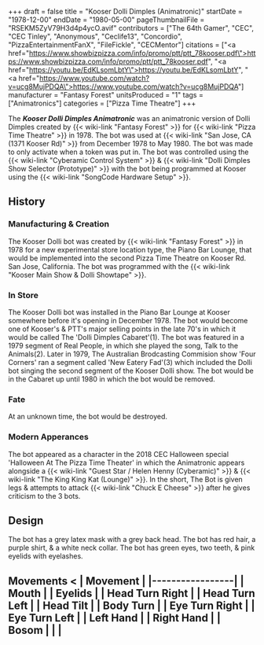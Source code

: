 +++
draft = false
title = "Kooser Dolli Dimples (Animatronic)"
startDate = "1978-12-00"
endDate = "1980-05-00"
pageThumbnailFile = "RSEKM5ZyV79H3d4p4ycO.avif"
contributors = ["The 64th Gamer", "CEC", "CEC Tinley", "Anonymous", "Ceclife13", "Concordio", "PizzaEntertainmentFanX", "FileFickle", "CECMentor"]
citations = ["<a href=\"https://www.showbizpizza.com/info/promo/ptt/ptt_78kooser.pdf\">https://www.showbizpizza.com/info/promo/ptt/ptt_78kooser.pdf</a>", "<a href=\"https://youtu.be/EdKLsomLbtY\">https://youtu.be/EdKLsomLbtY</a>", "<a href=\"https://www.youtube.com/watch?v=ucg8MujPDQA\">https://www.youtube.com/watch?v=ucg8MujPDQA</a>"]
manufacturer = "Fantasy Forest"
unitsProduced = "1"
tags = ["Animatronics"]
categories = ["Pizza Time Theatre"]
+++

The ***Kooser Dolli Dimples Animatronic*** was an animatronic version of Dolli Dimples created by {{< wiki-link "Fantasy Forest" >}} for {{< wiki-link "Pizza Time Theatre" >}} in 1978. The bot was used at {{< wiki-link "San Jose, CA (1371 Kooser Rd)" >}} from December 1978 to May 1980. The bot was made to only activate when a token was put in. The bot was controlled using the {{< wiki-link "Cyberamic Control System" >}} &amp; {{< wiki-link "Dolli Dimples Show Selector (Prototype)" >}} with the bot being programmed at Kooser using the {{< wiki-link "SongCode Hardware Setup" >}}.

## History

### Manufacturing &amp; Creation

The Kooser Dolli bot was created by {{< wiki-link "Fantasy Forest" >}} in 1978 for a new experimental store location type, the Piano Bar Lounge, that would be implemented into the second Pizza Time Theatre on Kooser Rd. San Jose, California. The bot was programmed with the {{< wiki-link "Kooser Main Show &amp; Dolli Showtape" >}}.

### In Store

The Kooser Dolli bot was installed in the Piano Bar Lounge at Kooser somewhere before it's opening in December 1978. The bot would become one of Kooser's &amp; PTT's major selling points in the late 70's in which it would be called The 'Dolli Dimples Cabaret'(1). The bot was featured in a 1979 segment of Real People, in which she played the song, Talk to the Animals(2). Later in 1979, The Australian Brodcasting Commision show 'Four Corners' ran a segment called 'New Eatery Fad'(3) which included the Dolli bot singing the second segment of the Kooser Dolli show. The bot would be in the Cabaret up until 1980 in which the bot would be removed.

### Fate

At an unknown time, the bot would be destroyed.

### Modern Apperances

The bot appeared as a character in the 2018 CEC Halloween special 'Halloween At The Pizza Time Theater' in which the Animatronic appears alongside a {{< wiki-link "Guest Star / Helen Henny (Cyberamic)" >}} &amp; {{< wiki-link "The King King Kat (Lounge)" >}}. In the short, The Bot is given legs &amp; attempts to attack {{< wiki-link "Chuck E Cheese" >}} after he gives criticism to the 3 bots.

## Design

The bot has a grey latex mask with a grey back head. The bot has red hair, a purple shirt, &amp; a white neck collar. The bot has green eyes, two teeth, &amp; pink eyelids with eyelashes.

## Movements < | Movement | |-----------------| | Mouth | | Eyelids | | Head Turn Right | | Head Turn Left | | Head Tilt | | Body Turn | | Eye Turn Right | | Eye Turn Left | | Left Hand | | Right Hand | | Bosom | | |
